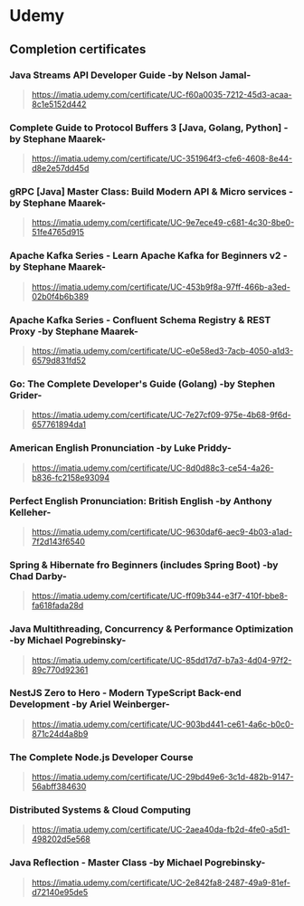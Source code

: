 # Udemy

## Completion certificates

### Java Streams API Developer Guide -by Nelson Jamal-
> https://imatia.udemy.com/certificate/UC-f60a0035-7212-45d3-acaa-8c1e5152d442
>>

### Complete Guide to Protocol Buffers 3 [Java, Golang, Python] -by Stephane Maarek-
> https://imatia.udemy.com/certificate/UC-351964f3-cfe6-4608-8e44-d8e2e57dd45d
>>

### gRPC [Java] Master Class: Build Modern API & Micro services -by Stephane Maarek-
> https://imatia.udemy.com/certificate/UC-9e7ece49-c681-4c30-8be0-51fe4765d915
>>

### Apache Kafka Series - Learn Apache Kafka for Beginners v2 -by Stephane Maarek-
> https://imatia.udemy.com/certificate/UC-453b9f8a-97ff-466b-a3ed-02b0f4b6b389
>>

### Apache Kafka Series - Confluent Schema Registry & REST Proxy  -by Stephane Maarek-
> https://imatia.udemy.com/certificate/UC-e0e58ed3-7acb-4050-a1d3-6579d831fd52
>>

### Go: The Complete Developer's Guide (Golang) -by Stephen Grider-
> https://imatia.udemy.com/certificate/UC-7e27cf09-975e-4b68-9f6d-657761894da1
>>

### American English Pronunciation -by Luke Priddy-
> https://imatia.udemy.com/certificate/UC-8d0d88c3-ce54-4a26-b836-fc2158e93094
>>

### Perfect English Pronunciation: British English -by Anthony Kelleher-
> https://imatia.udemy.com/certificate/UC-9630daf6-aec9-4b03-a1ad-7f2d143f6540
>>

### Spring & Hibernate fro Beginners (includes Spring Boot) -by Chad Darby-
> https://imatia.udemy.com/certificate/UC-ff09b344-e3f7-410f-bbe8-fa618fada28d
>>

### Java Multithreading, Concurrency & Performance Optimization -by Michael Pogrebinsky-
> https://imatia.udemy.com/certificate/UC-85dd17d7-b7a3-4d04-97f2-89c770d92361
>>

### NestJS Zero to Hero - Modern TypeScript Back-end Development -by Ariel Weinberger-
> https://imatia.udemy.com/certificate/UC-903bd441-ce61-4a6c-b0c0-871c24d4a8b9
>>

### The Complete Node.js Developer Course
> https://imatia.udemy.com/certificate/UC-29bd49e6-3c1d-482b-9147-56abff384630
>>

### Distributed Systems & Cloud Computing
> https://imatia.udemy.com/certificate/UC-2aea40da-fb2d-4fe0-a5d1-498202d5e568
>>

### Java Reflection - Master Class -by Michael Pogrebinsky-
> https://imatia.udemy.com/certificate/UC-2e842fa8-2487-49a9-81ef-d72140e95de5
>>
